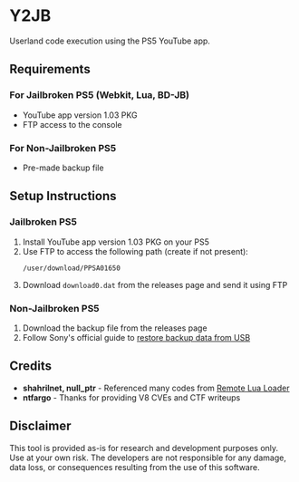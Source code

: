 # Y2JB

Userland code execution using the PS5 YouTube app.

## Requirements

### For Jailbroken PS5 (Webkit, Lua, BD-JB)
- YouTube app version 1.03 PKG
- FTP access to the console

### For Non-Jailbroken PS5
- Pre-made backup file

## Setup Instructions

### Jailbroken PS5

1. Install YouTube app version 1.03 PKG on your PS5
2. Use FTP to access the following path (create if not present):
   ```
   /user/download/PPSA01650
   ```
3. Download `download0.dat` from the releases page and send it using FTP

### Non-Jailbroken PS5

1. Download the backup file from the releases page
2. Follow Sony's official guide to [restore backup data from USB](https://www.playstation.com/en-gb/support/hardware/back-up-ps5-data-USB/)

## Credits

* **shahrilnet, null_ptr** - Referenced many codes from [Remote Lua Loader](https://github.com/shahrilnet/remote_lua_loader)
* **ntfargo** - Thanks for providing V8 CVEs and CTF writeups

## Disclaimer

This tool is provided as-is for research and development purposes only. Use at your own risk. The developers are not responsible for any damage, data loss, or consequences resulting from the use of this software.
